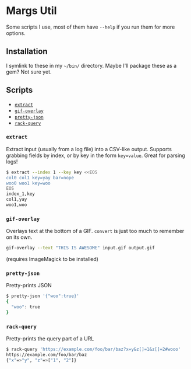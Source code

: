 # Margs Util

Some scripts I use, most of them have `--help` if you run them for more options.

## Installation

I symlink to these in my `~/bin/` directory. Maybe I'll package these as a gem? Not sure yet.

## Scripts

- [`extract`](#extract)
- [`gif-overlay`](#gif-overlay)
- [`pretty-json`](#pretty-json)
- [`rack-query`](#rack-query)

### `extract`

Extract input (usually from a log file) into a CSV-like output. Supports grabbing fields by index, or by key in the form `key=value`. Great for parsing logs!

```bash
$ extract --index 1 --key key <<EOS
col0 col1 key=yay bar=nope
woo0 woo1 key=woo
EOS
index_1,key
col1,yay
woo1,woo
```

### `gif-overlay`

Overlays text at the bottom of a GIF. `convert` is just too much to remember on its own.

```bash
gif-overlay --text "THIS IS AWESOME" input.gif output.gif
```

(requires ImageMagick to be installed)


### `pretty-json`

Pretty-prints JSON

```bash
$ pretty-json '{"woo":true}'
{
  "woo": true
}
```


### `rack-query`

Pretty-prints the query part of a URL

```bash
$ rack-query 'https://example.com/foo/bar/baz?x=y&z[]=1&z[]=2#wooo'
https://example.com/foo/bar/baz
{"x"=>"y", "z"=>["1", "2"]}
```
